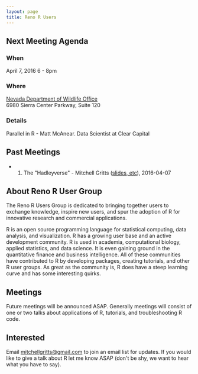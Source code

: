 ```yaml
---
layout: page
title: Reno R Users
---
```


## Next Meeting Agenda

### When  

April 7, 2016 6 - 8pm

### Where  

[Nevada Department of Wildlife Office](https://www.google.com/maps/place/6980+Sierra+Center+Pkwy,+Reno,+NV+89511/@39.4625251,-119.7783017,17z/data=!3m1!4b1!4m2!3m1!1s0x80993fe2bf05a73d:0xb4c1229534d5655b)  
6980 Sierra Center Parkway, Suite 120

### Details

Parallel in R - Matt McAnear. Data Scientist at Clear Capital

## Past Meetings

* 1) The "Hadleyverse" - Mitchell Gritts ([slides, etc](https://drive.google.com/folderview?id=0B1OupsoLNZvkQjl1M29xNWsxVjQ&usp=sharing)), 2016-04-07

##  About Reno R User Group

The Reno R Users Group is dedicated to bringing together users to exchange knowledge, inspire new users, and spur the adoption of R for innovative research and commercial applications.

R is an open source programming language for statistical computing, data analysis, and visualization. R has a growing user base and an active development community. R is used in academia, computational biology, applied statistics, and data science. It is even gaining ground in the quantitative finance and business intelligence. All of these communities have contributed to R by developing packages, creating tutorials, and other R user groups. As great as the community is, R does have a steep learning curve and has some interesting quirks.

## Meetings

Future meetings will be announced ASAP. Generally meetings will consist of one or two talks about applications of R, tutorials, and troubleshooting R code.

## Interested

Email mitchellgritts@gmail.com to join an email list for updates. If you would like to give a talk about R let me know ASAP (don't be shy, we want to hear what you have to say).
